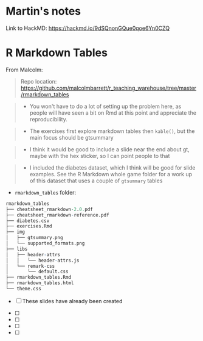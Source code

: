 # Martin's notes

Link to HackMD: https://hackmd.io/9dSQnonGQue0qoe6Yn0CZQ

# R Markdown Tables

From Malcolm:

> Repo location: https://github.com/malcolmbarrett/r_teaching_warehouse/tree/master/rmarkdown_tables

> * You won't have to do a lot of setting up the problem here, as people will have seen a bit on Rmd at this point and appreciate the reproducibility.

> * The exercises first explore markdown tables then `kable()`, but the main focus should be gtsummary

> * I think it would be good to include a slide near the end about gt, maybe with the hex sticker, so I can point people to that

> * I included the diabetes dataset, which I think will be good for slide examples. See the R Markdown whole game folder for a work up of this dataset that uses a couple of `gtsummary` tables

- `rmarkdown_tables` folder:

```r
rmarkdown_tables
├── cheatsheet_rmarkdown-2.0.pdf
├── cheatsheet_rmarkdown-reference.pdf
├── diabetes.csv
├── exercises.Rmd
├── img
│   ├── gtsummary.png
│   └── supported_formats.png
├── libs
│   ├── header-attrs
│   │   └── header-attrs.js
│   └── remark-css
│       └── default.css
├── rmarkdown_tables.Rmd
├── rmarkdown_tables.html
└── theme.css
```

- [ ] These slides have already been created

- [ ]

- [ ]

- [ ]

- [ ]



